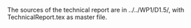 The sources of the technical report are in ../../WP1/D1.5/, with
TechnicalReport.tex as master file.
